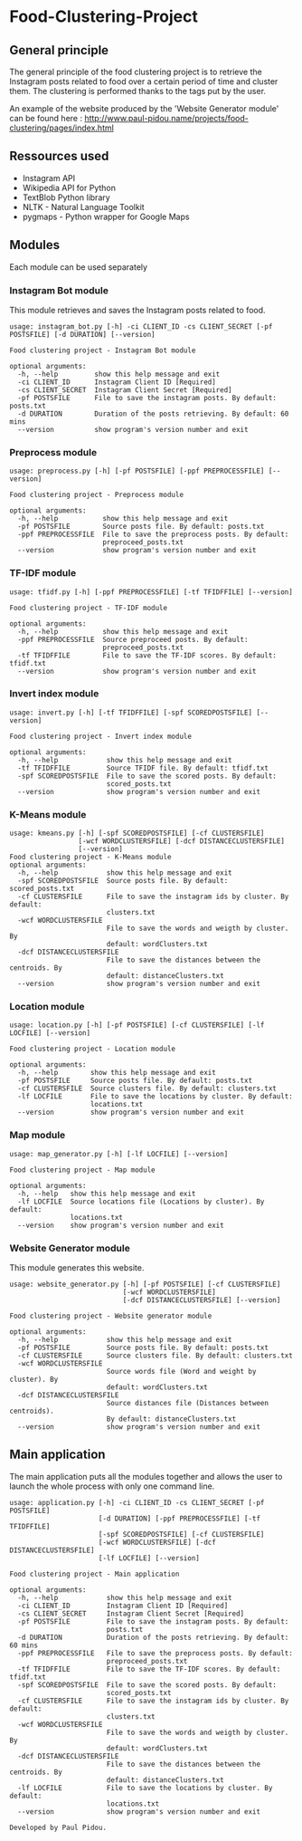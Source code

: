 # Food-Clustering-Project

## General principle
The general principle of the food clustering project is to retrieve the Instagram posts related to food over a certain period of time and cluster them. The clustering is performed thanks to the tags put by the user.

An example of the website produced by the 'Website Generator module' can be found here : http://www.paul-pidou.name/projects/food-clustering/pages/index.html

## Ressources used
- Instagram API
- Wikipedia API for Python
- TextBlob Python library
- NLTK - Natural Language Toolkit
- pygmaps - Python wrapper for Google Maps

## Modules

Each module can be used separately

### Instagram Bot module
This module retrieves and saves the Instagram posts related to food.

```
usage: instagram_bot.py [-h] -ci CLIENT_ID -cs CLIENT_SECRET [-pf POSTSFILE] [-d DURATION] [--version]

Food clustering project - Instagram Bot module

optional arguments:
  -h, --help         show this help message and exit
  -ci CLIENT_ID      Instagram Client ID [Required]
  -cs CLIENT_SECRET  Instagram Client Secret [Required]
  -pf POSTSFILE      File to save the instagram posts. By default: posts.txt
  -d DURATION        Duration of the posts retrieving. By default: 60 mins
  --version          show program's version number and exit
```
        
### Preprocess module

```
usage: preprocess.py [-h] [-pf POSTSFILE] [-ppf PREPROCESSFILE] [--version]

Food clustering project - Preprocess module

optional arguments:
  -h, --help           show this help message and exit
  -pf POSTSFILE        Source posts file. By default: posts.txt
  -ppf PREPROCESSFILE  File to save the preprocess posts. By default:
                       preproceed_posts.txt
  --version            show program's version number and exit
````

### TF-IDF module

```
usage: tfidf.py [-h] [-ppf PREPROCESSFILE] [-tf TFIDFFILE] [--version]

Food clustering project - TF-IDF module

optional arguments:
  -h, --help           show this help message and exit
  -ppf PREPROCESSFILE  Source preproceed posts. By default:
                       preproceed_posts.txt
  -tf TFIDFFILE        File to save the TF-IDF scores. By default: tfidf.txt
  --version            show program's version number and exit
````

### Invert index module
```
usage: invert.py [-h] [-tf TFIDFFILE] [-spf SCOREDPOSTSFILE] [--version]

Food clustering project - Invert index module

optional arguments:
  -h, --help            show this help message and exit
  -tf TFIDFFILE         Source TFIDF file. By default: tfidf.txt
  -spf SCOREDPOSTSFILE  File to save the scored posts. By default:
                        scored_posts.txt
  --version             show program's version number and exit
````

### K-Means module
```
usage: kmeans.py [-h] [-spf SCOREDPOSTSFILE] [-cf CLUSTERSFILE]
                 [-wcf WORDCLUSTERSFILE] [-dcf DISTANCECLUSTERSFILE]
                 [--version]
Food clustering project - K-Means module
optional arguments:
  -h, --help            show this help message and exit
  -spf SCOREDPOSTSFILE  Source posts file. By default: scored_posts.txt
  -cf CLUSTERSFILE      File to save the instagram ids by cluster. By default:
                        clusters.txt
  -wcf WORDCLUSTERSFILE
                        File to save the words and weigth by cluster. By
                        default: wordClusters.txt
  -dcf DISTANCECLUSTERSFILE
                        File to save the distances between the centroids. By
                        default: distanceClusters.txt
  --version             show program's version number and exit
````
  
### Location module
```
usage: location.py [-h] [-pf POSTSFILE] [-cf CLUSTERSFILE] [-lf LOCFILE] [--version]

Food clustering project - Location module

optional arguments:
  -h, --help        show this help message and exit
  -pf POSTSFILE     Source posts file. By default: posts.txt
  -cf CLUSTERSFILE  Source clusters file. By default: clusters.txt
  -lf LOCFILE       File to save the locations by cluster. By default:
                    locations.txt
  --version         show program's version number and exit
````

### Map module
```
usage: map_generator.py [-h] [-lf LOCFILE] [--version]

Food clustering project - Map module

optional arguments:
  -h, --help   show this help message and exit
  -lf LOCFILE  Source locations file (Locations by cluster). By default:
               locations.txt
  --version    show program's version number and exit
````
 
### Website Generator module
This module generates this website.

```
usage: website_generator.py [-h] [-pf POSTSFILE] [-cf CLUSTERSFILE]
                            [-wcf WORDCLUSTERSFILE]
                            [-dcf DISTANCECLUSTERSFILE] [--version]

Food clustering project - Website generator module

optional arguments:
  -h, --help            show this help message and exit
  -pf POSTSFILE         Source posts file. By default: posts.txt
  -cf CLUSTERSFILE      Source clusters file. By default: clusters.txt
  -wcf WORDCLUSTERSFILE
                        Source words file (Word and weight by cluster). By
                        default: wordClusters.txt
  -dcf DISTANCECLUSTERSFILE
                        Source distances file (Distances between centroids).
                        By default: distanceClusters.txt
  --version             show program's version number and exit
```
## Main application
The main application puts all the modules together and allows the user to launch the whole process with only one command line.

```
usage: application.py [-h] -ci CLIENT_ID -cs CLIENT_SECRET [-pf POSTSFILE]
                      [-d DURATION] [-ppf PREPROCESSFILE] [-tf TFIDFFILE]
                      [-spf SCOREDPOSTSFILE] [-cf CLUSTERSFILE]
                      [-wcf WORDCLUSTERSFILE] [-dcf DISTANCECLUSTERSFILE]
                      [-lf LOCFILE] [--version]

Food clustering project - Main application

optional arguments:
  -h, --help            show this help message and exit
  -ci CLIENT_ID         Instagram Client ID [Required]
  -cs CLIENT_SECRET     Instagram Client Secret [Required]
  -pf POSTSFILE         File to save the instagram posts. By default:
                        posts.txt
  -d DURATION           Duration of the posts retrieving. By default: 60 mins
  -ppf PREPROCESSFILE   File to save the preprocess posts. By default:
                        preproceed_posts.txt
  -tf TFIDFFILE         File to save the TF-IDF scores. By default: tfidf.txt
  -spf SCOREDPOSTSFILE  File to save the scored posts. By default:
                        scored_posts.txt
  -cf CLUSTERSFILE      File to save the instagram ids by cluster. By default:
                        clusters.txt
  -wcf WORDCLUSTERSFILE
                        File to save the words and weigth by cluster. By
                        default: wordClusters.txt
  -dcf DISTANCECLUSTERSFILE
                        File to save the distances between the centroids. By
                        default: distanceClusters.txt
  -lf LOCFILE           File to save the locations by cluster. By default:
                        locations.txt
  --version             show program's version number and exit

Developed by Paul Pidou.
```
